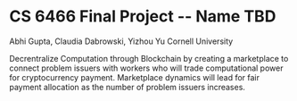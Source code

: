 # CS 6466 Final Project -- Name TBD

Abhi Gupta, Claudia Dabrowski, Yizhou Yu
Cornell University

Decrentralize Computation through Blockchain by creating a marketplace to connect problem issuers with workers who will trade computational power for cryptocurrency payment. Marketplace dynamics will lead for fair payment allocation as the number of problem issuers increases.



